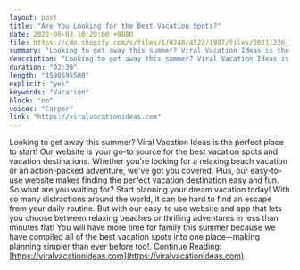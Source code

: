 ```yaml
---
layout: post
title: "Are You Looking for the Best Vacation Spots?"
date: 2022-06-03 10:20:00 +0800
file: https://cdn.shopify.com/s/files/1/0248/4522/1987/files/20211226_1.mp3?v=1645950392
summary: "Looking to get away this summer? Viral Vacation Ideas is the perfect place to start! Our website is your go-to source for the best vacation spots and vacation destinations. Whether you're looking for a relaxing beach vacation or an action-packed adventure, we've got you covered. Plus, our easy-to-use website makes finding the perfect vacation destination easy and fun. So what are you waiting for? Start planning your dream vacation today! With so many distractions around the world, it can be hard to find an escape from your daily routine. But with our easy-to use website and app that lets you choose between relaxing beaches or thrilling adventures in less than minutes flat! You will have more time for family this summer because we have compiled all of the best vacation spots into one place--making planning simpler than ever before too!."
description: "Looking to get away this summer? Viral Vacation Ideas is the perfect place to start! Our website is your go-to source for the best vacation spots and vacation destinations. Whether you're looking for a relaxing beach vacation or an action-packed adventure, we've got you covered. Plus, our easy-to-use website makes finding the perfect vacation destination easy and fun. So what are you waiting for? Start planning your dream vacation today! With so many distractions around the world, it can be hard to find an escape from your daily routine. But with our easy-to use website and app that lets you choose between relaxing beaches or thrilling adventures in less than minutes flat! You will have more time for family this summer because we have compiled all of the best vacation spots into one place--making planning simpler than ever before too!. Continue Reading: <a href='https://viralvacationideas.com'>https://viralvacationideas.com</a> "
duration: "02:39"
length: "1590595500"
explicit: "yes"
keywords: "Vacation"
block: "no"
voices: "Carper"
link: "https://viralvacationideas.com"
---
```


Looking to get away this summer? Viral Vacation Ideas is the perfect place to start! Our website is your go-to source for the best vacation spots and vacation destinations. Whether you're looking for a relaxing beach vacation or an action-packed adventure, we've got you covered. Plus, our easy-to-use website makes finding the perfect vacation destination easy and fun. So what are you waiting for? Start planning your dream vacation today! With so many distractions around the world, it can be hard to find an escape from your daily routine. But with our easy-to use website and app that lets you choose between relaxing beaches or thrilling adventures in less than minutes flat! You will have more time for family this summer because we have compiled all of the best vacation spots into one place--making planning simpler than ever before too!. Continue Reading: [https://viralvacationideas.com](https://viralvacationideas.com)
